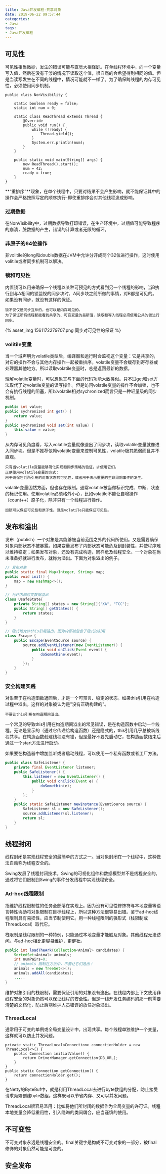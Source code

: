 ```yaml
---
title: Java并发编程-共享对象
date: 2019-06-22 09:57:44
categories:
- Java
tags: 
- Java并发编程
---
```


## 可见性

可见性相当微妙，发生的错误可能与直觉大相径庭。在单线程环境中，向一个变量写入值，然后在没有干涉的情况下读取这个值，很自然的会希望得到相同的值。但是当读写发生在不同的线程中，情况可能就不一样了。为了确保跨线程的内存可见性，必须使用同步机制。

```
public class NonVisibility {

	static boolean ready = false;
	static int num = 0;

	static class ReadThread extends Thread {
		@Override
		public void run() {
			while (!ready) {
				Thread.yield();
			}
			System.err.println(num);
		}
	}

	public static void main(String[] args) {
		new ReadThread().start();
		num = 42;
		ready = true;
	}
}
```

**“重排序”**现象，在单个线程中，只要对结果不会产生影响，就不能保证其中的操作会严格按照写定的顺序执行-即使重排序会对其他线程造成影响。

### 过期数据

在NonVisibility中，过期数据导致打印错误，在生产环境中，过期值可能导致程序的崩溃，脏数据的产生，错误的计算或者无限的循环。

### 非原子的64位操作

非volitile的long和double数据在JVM中允许分开成两个32位进行操作，这时使用volitile或者同步机制可以解决。

### 锁和可见性

内置锁可以用来确保一个线程以某种可预见的方式看到另一个线程的影响，当B执行到与A相同的锁监视的同步块时，A同步块之前所做的事情，对B都是可见的。如果没有同步，就没有这样的保证。

```
锁不仅仅是同步互斥的，也可以是内存可见的。
为了保证所有线程都能看到共享的、可变变量的最新值，读取和写入线程必须使用公共的锁进行同步。
```

{% asset_img 1561172279707.png 同步对可见性的保证 %}

### volitile变量

当一个域声明为volatile类型后，编译器和运行时会监视这个变量：它是共享的，对它的操作不会与其他内存操作一起被重排序。volatile变量不会缓存到寄存器或处理器其他地方。所以读取volatile变量时，总是返回最新的数据。

理解volatile变量时，可以想象其与下面的代码功能大致类似。只不过get和set方法取代了对volatile变量的读写操作。但是访问volatile变量的操作不会加锁，也不会有执行线程的阻塞，所以volatile相对sychronized而言只是一种轻量级的同步机制。

```java
public int value;
public sychronized int get() {
	return value;
}
public sychronized void set(int value) {
	this.value = value;
}
```

从内存可见角度看，写入volatile变量就像退出了同步块，读取volatile变量就像进入同步块。但是不推荐依赖volatile变量来控制可见性，volatile极其脆弱而且并不直观。

```wiki
只有当volatile变量能够简化实现和同步策略的验证，才使用它们。
正确使用volatile变量的方式：
用于确保它们所引用的对象状态的可见性，或者用于表示重要的生命周期事件的发生。
```

volatile变量固然方面，但也存在限制。通常volatile被当做标识完成、中断、状态的标记使用。使用volatile必须格外小心，比如volatile不能让自增操作（count++）原子化，除非只有一个线程进行操作。

```
加锁可以保证可见性和原子性，但是volatile只能保证可见性。
```

## 发布和溢出

发布（publish）一个对象是其能够被当前范围之外的代码所使用。又是需要确保对象内部状态不被暴露。如果变量发布了内部状态可能危及到封装性，并使程序难以维持稳定；如果发布对象，还没有完成构造，同样危及线程安全。一个对象在尚未准备好就进行发布，就称为溢出。下面为对象溢出的例子。

```java
// 发布对象
public static final Map<Integer, String> map;
public void init() {
	map = new HashMap<>();
}
```

```java
// 允许内部可变数据溢出
class UsafeState{
    private String[] states = new String[]{"XA", "TCC"};
    public String[] getStates() {
        return states;
    }
}
```

```java
// 隐式地允许this引用溢出，因为内部被包含了隐式的引用
class Escape {
    public Escape(EventSource source) {
   		source.addEventListener(new EventListener() {
          	public void onClick(Event event) {
                doSomethine(event);
            }  
        });    
    }
}
```

### 安全构建实践

对象至于在构造函数返回后，才是一个可预言、稳定的状态。如果this引用在构造过程中溢出，这样的对象被认为是"没有正确构建的"。

```wiki
不要让this引用在构造期间溢出。
```

一个常见的导致this引用在构造期间溢出的常见错误，是在构造函数中启动一个线程。无论是显示的（通过它传递给构造函数）还是隐式的，this引用几乎总被新线程共享。在构造函数创建线程没有错，但是最好不要先启动它，在构造函数结束后通过一个start方法进行启动。

如果要在构造器中增加监听或者启动线程，可以使用一个私有函数或者工厂方法。

```java
public class SafeListener {
    private final EventListener listener;
    public SafeListener() {
        this.listener = new EventListener() {
            public void onClick(Event e) {
                doSomethin(e);
            }
        };
    }
    public static SafeListener newInstance(EventSource source) {
        SafeListener sl = new SafeListener();
        source.addListener(sl.listener);
        return sl;
    }
}
```

## 线程封闭

线程封闭是实现线程安全的最简单的方式之一。当对象封闭在一个线程中，这种做法自动称为线程安全的。

Swing发展了线程封闭技术。Swing的可视化组件和数据模型并不是线程安全的，通过将它们限制到Swing的事件分发线程中实现线程安全。

### Ad-hoc线程限制

指维护线程限制性的任务全部落在实现上。因为没有可见性修饰符与本地变量等语言特性协助将对象限制在目标线程上，所以这种方法很容易出错。鉴于ad-hoc线程限制具有易损性，应当节制使用它。用一种线程限制的强形式（栈限制或ThreadLocal）取代它。

栈限制是线程限制的一种特例，只能通过本地变量才能触及对象。其他线程无法访问。与ad-hoc相比更容易维护，更健壮。

```java
public int loadTheArk(Collection<Animal> candidates) {
	SortedSet<Animal> animals;
    int numPairs=0;
    // animals 限制在方法中，不要让它们逸出！
    animals = new TreeSet<>();
    animals.addAll(candidates);
    .....
}
```

维护对象引用的栈限制，需要保证引用的对象没有逸出。在线程内部上下文使用非线程安全的对象仍然可以保证线程的安全性。但是一线开发任务编码的那一刻需要清楚的文档化，防止后期维护人员错误的放任对象溢出。

### ThreadLocal

通常用于可变的单例或全局变量设计中，出现共享。每个线程单独维护一个变量，这样就可以防止并发问题。

```
private static ThreadLocal<Connection> connectionHolder = new ThreadLocal<>() {
	public Connection initialValue() {
		return DriverManager.getConnection(DB_URL);
	}
}
public static Connection getConnection() {
	return connectionHolder.get();
}
```

在Netty的ByteBuf中，就是利用ThreadLocal去进行byte数组的分配，防止接受请求频繁创建byte数组，这样既可以节省内存、又可以并发问题。

ThreadLocal很容易滥用：比如将他们所封闭的数据作为全局变量的许可证。线程本地变量会降低重用性，引入隐晦的类间耦合，应当谨慎的使用。

## 不可变性

不可变对象永远是线程安全的。final关键字是构成不可变对象的一部分，被final修饰的对象仍然可能是可变的。

##  安全发布















